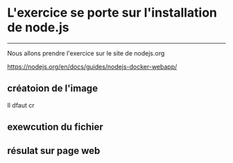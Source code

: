 # L'exercice se porte sur l'installation de node.js
---------------------------------------------------------------------
Nous allons prendre l'exercice sur le site de nodejs.org

https://nodejs.org/en/docs/guides/nodejs-docker-webapp/


## créatoion de l'image
Il dfaut cr


## exewcution du fichier



## résulat sur page web


